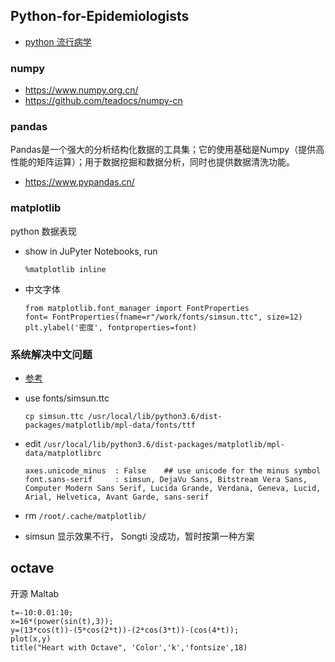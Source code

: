 Python-for-Epidemiologists
---

- [python 流行病学](https://github.com/pzivich/Python-for-Epidemiologists)

### numpy

- https://www.numpy.org.cn/
- https://github.com/teadocs/numpy-cn

### pandas

Pandas是一个强大的分析结构化数据的工具集；它的使用基础是Numpy（提供高性能的矩阵运算）；用于数据挖掘和数据分析，同时也提供数据清洗功能。

- https://www.pypandas.cn/

### matplotlib

python 数据表现

- show in JuPyter Notebooks, run

  ```
  %matplotlib inline
  ```

- 中文字体

  ```
  from matplotlib.font_manager import FontProperties
  font= FontProperties(fname=r"/work/fonts/simsun.ttc", size=12)
  plt.ylabel('密度', fontproperties=font)
  ```

### 系统解决中文问题

- [参考](https://www.jianshu.com/p/b02ec7dc39dd)
- use fonts/simsun.ttc

  ```
  cp simsun.ttc /usr/local/lib/python3.6/dist-packages/matplotlib/mpl-data/fonts/ttf
  ```

- edit `/usr/local/lib/python3.6/dist-packages/matplotlib/mpl-data/matplotlibrc`

  ```
  axes.unicode_minus  : False    ## use unicode for the minus symbol
  font.sans-serif     : simsun, DejaVu Sans, Bitstream Vera Sans, Computer Modern Sans Serif, Lucida Grande, Verdana, Geneva, Lucid, Arial, Helvetica, Avant Garde, sans-serif
  ```

- rm `/root/.cache/matplotlib/`
- simsun 显示效果不行， Songti 没成功，暂时按第一种方案

## octave

开源 Maltab

```
t=-10:0.01:10;
x=16*(power(sin(t),3));
y=(13*cos(t))-(5*cos(2*t))-(2*cos(3*t))-(cos(4*t));
plot(x,y)
title("Heart with Octave", 'Color','k','fontsize',18)
```
